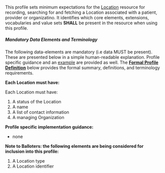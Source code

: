 This profile sets minimum expectations for the [Location] resource for recording, searching for and fetching a Location associated with a patient, provider or organizatino. It identifies which core elements, extensions, vocabularies and value sets **SHALL** be present in the resource when using this profile.


##### Mandatory Data Elements and Terminology


The following data-elements are mandatory (i.e data MUST be present). These are presented below in a simple human-readable explanation.  Profile specific guidance and an [example](#example) are provided as well.  The [**Formal Profile Definition**](#profile) below provides the  formal summary, definitions, and  terminology requirements.  

**Each Location must have:**

Each Location must have:

1. A status of the Location
1. A name
1. A list of contact information
1. A managing Organization

**Profile specific implementation guidance:**
 
 * none

[Location]:  http://hl7-fhir.github.io/location.html

 **Note to Balloters:  the following elements are being considered for inclusion into this profile:**

1.  A Location type
1. A  Location identifier


